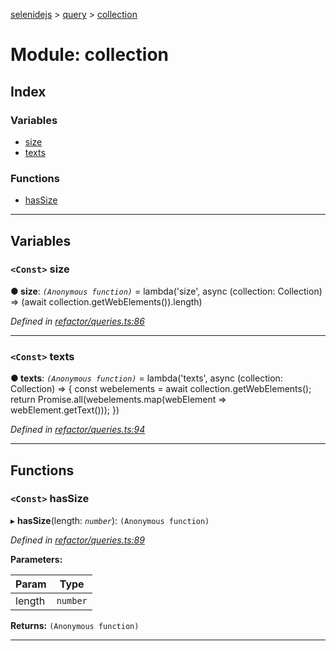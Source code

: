 [selenidejs](../README.md) > [query](../modules/query.md) > [collection](../modules/query.collection.md)

# Module: collection

## Index

### Variables

* [size](query.collection.md#size)
* [texts](query.collection.md#texts)

### Functions

* [hasSize](query.collection.md#hassize)

---

## Variables

<a id="size"></a>

### `<Const>` size

**● size**: *`(Anonymous function)`* =  lambda('size', async (collection: Collection) =>
            (await collection.getWebElements()).length)

*Defined in [refactor/queries.ts:86](https://github.com/KnowledgeExpert/selenidejs/blob/master/lib/refactor/queries.ts#L86)*

___
<a id="texts"></a>

### `<Const>` texts

**● texts**: *`(Anonymous function)`* =  lambda('texts', async (collection: Collection) => {
            const webelements = await collection.getWebElements();
            return Promise.all(webelements.map(webElement => webElement.getText()));
        })

*Defined in [refactor/queries.ts:94](https://github.com/KnowledgeExpert/selenidejs/blob/master/lib/refactor/queries.ts#L94)*

___

## Functions

<a id="hassize"></a>

### `<Const>` hasSize

▸ **hasSize**(length: *`number`*): `(Anonymous function)`

*Defined in [refactor/queries.ts:89](https://github.com/KnowledgeExpert/selenidejs/blob/master/lib/refactor/queries.ts#L89)*

**Parameters:**

| Param | Type |
| ------ | ------ |
| length | `number` |

**Returns:** `(Anonymous function)`

___

